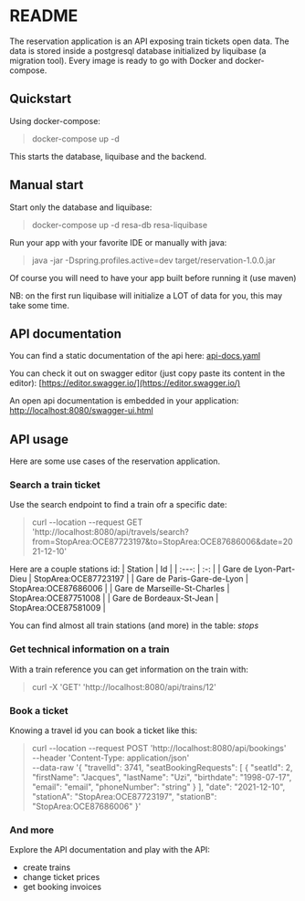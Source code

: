 # README

The reservation application is an API exposing train tickets open data.
The data is stored inside a postgresql database initialized by liquibase (a migration tool).
Every image is ready to go with Docker and docker-compose.

## Quickstart

Using docker-compose:
> docker-compose up -d

This starts the database, liquibase and the backend.

## Manual start

Start only the database and liquibase:
> docker-compose up -d resa-db resa-liquibase

Run your app with your favorite IDE or manually with java:
> java -jar -Dspring.profiles.active=dev target/reservation-1.0.0.jar

Of course you will need to have your app built before running it (use maven)

NB: on the first run liquibase will initialize a LOT of data for you, this may take some time.

## API documentation

You can find a static documentation of the api here:
[api-docs.yaml](api-docs.yaml)

You can check it out on swagger editor (just copy paste its content in the editor):
[https://editor.swagger.io/](https://editor.swagger.io/)

An open api documentation is embedded in your application:
[http://localhost:8080/swagger-ui.html](http://localhost:8080/swagger-ui.html)

## API usage

Here are some use cases of the reservation application.

### Search a train ticket

Use the search endpoint to find a train ofr a specific date:
> curl --location --request GET 'http://localhost:8080/api/travels/search?from=StopArea:OCE87723197&to=StopArea:OCE87686006&date=2021-12-10'

Here are a couple stations id:
| Station | Id  |
| :---:   | :-: |
| Gare de Lyon-Part-Dieu | StopArea:OCE87723197 |
| Gare de Paris-Gare-de-Lyon | StopArea:OCE87686006 |
| Gare de Marseille-St-Charles | StopArea:OCE87751008 |
| Gare de Bordeaux-St-Jean | StopArea:OCE87581009 |

You can find almost all train stations (and more) in the table: *stops*

### Get technical information on a train

With a train reference you can get information on the train with:
> curl -X 'GET' 'http://localhost:8080/api/trains/12'

### Book a ticket

Knowing a travel id you can book a ticket like this:
> curl --location --request POST 'http://localhost:8080/api/bookings' \
--header 'Content-Type: application/json' \
--data-raw '{
"travelId": 3741,
"seatBookingRequests": [
{
"seatId": 2,
"firstName": "Jacques",
"lastName": "Uzi",
"birthdate": "1998-07-17",
"email": "email",
"phoneNumber": "string"
}
],
"date": "2021-12-10",
"stationA": "StopArea:OCE87723197",
"stationB": "StopArea:OCE87686006"
}'

### And more

Explore the API documentation and play with the API:
* create trains
* change ticket prices
* get booking invoices
